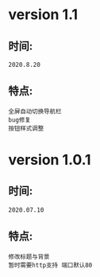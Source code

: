 # version 1.1

## 时间: 
    2020.8.20
## 特点: 
    全屏自动切换导航栏
    bug修复
    按钮样式调整

# version 1.0.1

## 时间: 
    2020.07.10
## 特点: 
    修改标题与背景
    暂时需要http支持 端口默认80

